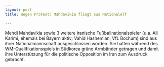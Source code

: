 ```yaml
---
layout: post
title: Wegen Protest: Mahdavikia fliegt aus Nationalelf

---
```


Mehdi Mahdavikia sowie 3 weitere iranische Fußballnationalspieler (u.a. Ali Karimi, ehemals bei Bayern aktiv; Vahid Hashemian, VfL Bochum) sind aus ihrer Nationalmannschaft ausgeschlossen worden. Sie hatten während des WM-Qualifikationsspiels in Südkorea grüne Armbänder getragen und damit ihre Unterstützung für die politische Opposition im Iran zum Ausdruck gebracht.


